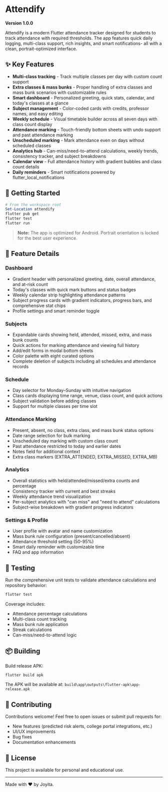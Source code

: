 # Attendify

**Version 1.0.0**

Attendify is a modern Flutter attendance tracker designed for students to track attendance with required thresholds. The app features quick daily logging, multi-class support, rich insights, and smart notifications- all with a clean, portrait-optimized interface.

## ✨ Key Features

- **Multi-class tracking** - Track multiple classes per day with custom count support
- **Extra classes & mass bunks** - Proper handling of extra classes and mass bunk scenarios with customizable rules
- **Smart dashboard** - Personalized greeting, quick stats, calendar, and today's classes at a glance
- **Subject management** - Color-coded cards with credits, professor names, and easy editing
- **Weekly schedule** - Visual timetable builder across all seven days with class count display
- **Attendance marking** - Touch-friendly bottom sheets with undo support and past attendance marking
- **Unscheduled marking** - Mark attendance even on days without scheduled classes
- **Analytics hub** - Can-miss/need-to-attend calculations, weekly trends, consistency tracker, and subject breakdowns
- **Calendar view** - Full attendance history with gradient bubbles and class count details
- **Daily reminders** - Smart notifications powered by flutter_local_notifications

## 🚀 Getting Started

```powershell
# From the workspace root
Set-Location attendify
flutter pub get
flutter test
flutter run
```


> **Note:** The app is optimized for Android. Portrait orientation is locked for the best user experience.

## 📱 Feature Details

### Dashboard
- Gradient header with personalized greeting, date, overall attendance, and at-risk count
- Today's classes with quick mark buttons and status badges
- Weekly calendar strip highlighting attendance patterns
- Subject progress cards with gradient indicators, progress bars, and comprehensive stat chips
- Profile settings and smart reminder toggle

### Subjects
- Expandable cards showing held, attended, missed, extra, and mass bunk counts
- Quick actions for marking attendance and viewing full history
- Add/edit forms in modal bottom sheets
- Color palette with eight curated options
- Complete deletion of subjects including all schedules and attendance records

### Schedule
- Day selector for Monday–Sunday with intuitive navigation
- Class cards displaying time range, venue, class count, and quick actions
- Subject validation before adding classes
- Support for multiple classes per time slot

### Attendance Marking
- Present, absent, no class, extra class, and mass bunk status options
- Date range selection for bulk marking
- Unscheduled day marking with custom class count
- Past attendance restricted to today and earlier dates
- Notes field for additional context
- Extra class markers (EXTRA_ATTENDED, EXTRA_MISSED, EXTRA_MB)

### Analytics
- Overall statistics with held/attended/missed/extra counts and percentage
- Consistency tracker with current and best streaks
- Weekly attendance trend visualization
- Per-subject analytics with "can miss" and "need to attend" calculations
- Subject-wise breakdown with gradient progress indicators

### Settings & Profile
- User profile with avatar and name customization
- Mass bunk rule configuration (present/cancelled/absent)
- Attendance threshold setting (50-95%)
- Smart daily reminder with customizable time
- FAQ and app information

## 🧪 Testing

Run the comprehensive unit tests to validate attendance calculations and repository behavior:

```powershell
flutter test
```

Coverage includes:
- Attendance percentage calculations
- Multi-class count tracking
- Mass bunk rule application
- Streak calculations
- Can-miss/need-to-attend logic

## 📦 Building

Build release APK:
```powershell
flutter build apk
```

The APK will be available at: `build\app\outputs\flutter-apk\app-release.apk`

## 🤝 Contributing

Contributions welcome! Feel free to open issues or submit pull requests for:
- New features (predicted risk alerts, college portal integrations, etc.)
- UI/UX improvements
- Bug fixes
- Documentation enhancements

## 📄 License

This project is available for personal and educational use.

---

Made with ❤️ by Joyita.

